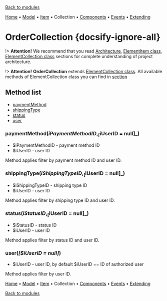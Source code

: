 [Back to modules](modules/home.md)

[Home](modules/order/home.md)
• [Model](modules/order/model/model.md)
• [Item](modules/order/item/item.md)
• Collection
• [Components](modules/order/component/component.md)
• [Events](modules/order/event/event.md)
• [Extending](modules/order/extending/extending.md)
<!--
• [Examples](modules/order/examples/examples.md)
-->

# OrderCollection {docsify-ignore-all}
     
!> **Attention!**  We recommend that you read [Architecture](home.md#architecture), [ElementItem class](item-class/item-class.md),
[ElementCollection class](collection-class/collection-class.md) sections for complete understanding of  project architecture.

!> **Attention!** **OrderCollection** extends [ElementCollection class](collection-class/collection-class.md).
All available methods of ElementCollection class you can find in [section](collection-class/collection-class.md#method-list) 

## Method list

* [paymentMethod](#paymentmethodipaymentmethodid-iuserid-null)
* [shippingType](#shippingtypeishippingtypeid-iuserid-null)
* [status](#statusistatusid-iuserid-null)
* [user](#useriuserid-null)

### paymentMethod($iPaymentMethodID, _[$iUserID = null]_)
  * $iPaymentMethodID - payment method ID
  * $iUserID - user ID

Method applies filter by payment method ID and user ID.

### shippingType($iShippingTypeID, _[$iUserID = null]_)
  * $iShippingTypeID - shipping type ID
  * $iUserID - user ID

Method applies filter by shipping type ID and user ID.

### status($iStatusID, _[$iUserID = null]_)
  * $iStatusID - status ID
  * $iUserID - user ID

Method applies filter by status ID and user ID.

### user(_[$iUserID = null]_)
  * $iUserID - user ID, by default $iUserID == ID of authorized user

Method applies filter by user ID.

[Home](modules/order/home.md)
• [Model](modules/order/model/model.md)
• [Item](modules/order/item/item.md)
• Collection
• [Components](modules/order/component/component.md)
• [Events](modules/order/event/event.md)
• [Extending](modules/order/extending/extending.md)
<!--
• [Examples](modules/order/examples/examples.md)
-->

[Back to modules](modules/home.md)